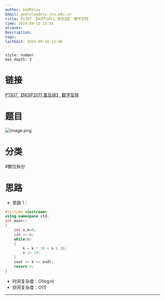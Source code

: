 ```yaml
---
author: GedRelay
Email: gedrelay@stu.jnu.edu.cn
title: P1307 【NOIP2011 普及组】 数字反转
time: 2024-09-16 15:54
aliases: 
Description: 
tags: 
lastEdit: 2024-09-18-12:48
---
```


```toc
style: number
max_depth: 3
```

# 链接
[P1307 【NOIP2011 普及组】 数字反转](https://www.luogu.com.cn/problem/P1307) 

# 题目
![image.png](https://ged-pic-bed.oss-cn-guangzhou.aliyuncs.com/img/202409161554104.png)


# 分类
#数位拆分 

# 思路
- 思路 1：


```cpp
#include <iostream>
using namespace std;
int main()
{
    int n,k=0;
    cin >> n;
    while(n)
    {
        k = k * 10 + n % 10;
        n /= 10;
    }
    cout << k << endl;
    return 0;
}
```


- 时间复杂度：${O\left( \log n \right)  }$ 
- 空间复杂度：${O\left( 1 \right)  }$ 


---


